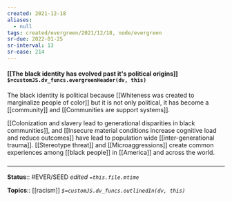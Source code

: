 ```yaml
---
created: 2021-12-18 
aliases:
  - null
tags: created/evergreen/2021/12/18, node/evergreen
sr-due: 2022-01-25
sr-interval: 13
sr-ease: 214
---
```


#### [[The black identity has evolved past it's political origins]] `$=customJS.dv_funcs.evergreenHeader(dv, this)`

The black identity is political because [[Whiteness was created to marginalize people of color]] but it is not only political, it has become a [[community]] and [[Communities are support systems]].

[[Colonization and slavery lead to generational disparities in black communities]], and [[Insecure material conditions increase cognitive load and reduce outcomes]] have lead to population wide [[inter-generational trauma]].
[[Stereotype threat]] and [[Microaggressions]] create common experiences among [[black people]] in [[America]] and across the world.

### <hr class="footnote"/>

**Status**:: #EVER/SEED
*edited `=this.file.mtime`*

**Topics**:: [[racism]]
*`$=customJS.dv_funcs.outlinedIn(dv, this)`*
